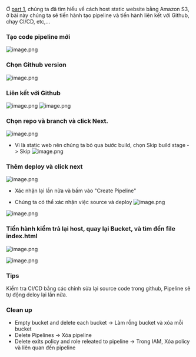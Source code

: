 Ở [part 1](https://viblo.asia/p/host-cicd-web-tinh-dua-vao-aws-s3-aws-pipeline-va-github-part-1-bWrZnoGnlxw), chúng ta đã tìm hiểu về cách host static website bằng Amazon S3, ở bài này chúng ta sẽ tiến hành tạo pipeline và tiến hành liên kết với Github, chạy CI/CD, etc,...

### Tạo code pipeline mới
![image.png](https://images.viblo.asia/00f91621-184c-4f9b-bdbc-dc8343b1331f.png)

### Chọn Github version

![image.png](https://images.viblo.asia/5db619b3-c571-4a10-8351-75683eeaad77.png)

### Liên kết với Github

![image.png](https://images.viblo.asia/5ee7bdd9-0b3e-4db8-b50c-5225fe827a8d.png)
![image.png](https://images.viblo.asia/a71a7ee2-2a1d-4fee-af87-81cce2590056.png)

### Chọn repo và branch và click Next.

![image.png](https://images.viblo.asia/9bb55b6c-e4c6-4157-996e-e502a78d92db.png)

* Vì là static web nên chúng ta bỏ qua bước build, chọn Skip build stage -> Skip
![image.png](https://images.viblo.asia/9df748c6-5a65-468e-afd7-ebb55ee93e89.png)

### Thêm deploy và click next

![image.png](https://images.viblo.asia/05009829-a963-49ae-a531-9521ff214421.png)

* Xác nhận lại lần nữa và bấm vào "Create Pipeline"

* Chúng ta có thể xác nhận việc source và deploy
![image.png](https://images.viblo.asia/01a84772-2680-4f07-b7c0-299fdf9f10e8.png)

![image.png](https://images.viblo.asia/088dc597-c646-4c0f-ba25-3c7da009ca39.png)

### Tiến hành kiểm trả lại host, quay lại Bucket, và tìm đến file index.html

![image.png](https://images.viblo.asia/7d393b10-f58b-471b-8f01-74c9213273ef.png)

![image.png](https://images.viblo.asia/536cc827-73dc-4eec-b56a-7a65ba4f2571.png)

### Tips
Kiểm tra CI/CD bằng các chỉnh sửa lại source code trong github, Pipeline sẽ tự động deloy lại lần nữa.

### Clean up 
* Empty bucket and delete each bucket -> Làm rỗng bucket và xóa mỗi bucket
* Delete Pipelines -> Xóa pipeline
* Delete exits policy and role releated to pipeline -> Trong IAM, Xóa policy và liên quan đến pipeline